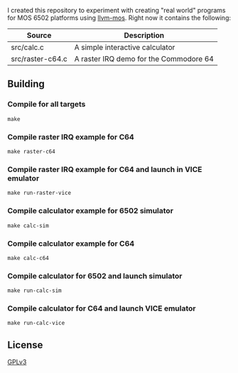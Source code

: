 I created this repository to experiment with creating "real world" programs for
MOS 6502 platforms using
[llvm-mos](https://github.com/llvm-mos/llvm-mos-sdk). Right now it contains the
following:

| Source           | Description                            |
|------------------|----------------------------------------|
| src/calc.c       | A simple interactive calculator        |
| src/raster-c64.c | A raster IRQ demo for the Commodore 64 |

## Building

### Compile for all targets

    make

### Compile raster IRQ example for C64

    make raster-c64

### Compile raster IRQ example for C64 and launch in VICE emulator

    make run-raster-vice

### Compile calculator example for 6502 simulator

    make calc-sim
    
### Compile calculator example for C64

    make calc-c64

### Compile calculator for 6502 and launch simulator

    make run-calc-sim

### Compile calculator for C64 and launch VICE emulator

    make run-calc-vice

## License

[GPLv3](https://www.gnu.org/licenses/gpl-3.0.en.html)
